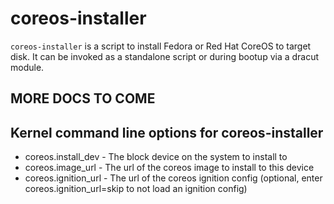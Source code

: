# coreos-installer

`coreos-installer` is a script to install Fedora or Red Hat CoreOS to 
target disk. It can be invoked as a standalone script or during bootup
via a dracut module.

## MORE DOCS TO COME

## Kernel command line options for coreos-installer
* coreos.install_dev - The block device on the system to install to
* coreos.image_url - The url of the coreos image to install to this device
* coreos.ignition_url - The url of the coreos ignition config (optional, enter
  coreos.ignition_url=skip to not load an ignition config)
